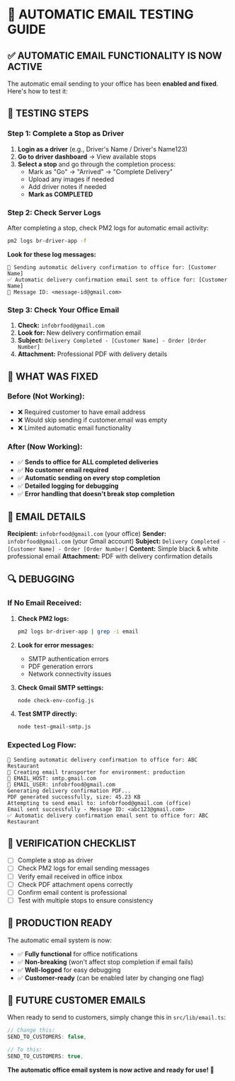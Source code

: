 # 📧 AUTOMATIC EMAIL TESTING GUIDE

## ✅ AUTOMATIC EMAIL FUNCTIONALITY IS NOW ACTIVE

The automatic email sending to your office has been **enabled and fixed**. Here's how to test it:

## 🧪 TESTING STEPS

### **Step 1: Complete a Stop as Driver**
1. **Login as a driver** (e.g., Driver's Name / Driver's Name123)
2. **Go to driver dashboard** → View available stops
3. **Select a stop** and go through the completion process:
   - Mark as "Go" → "Arrived" → "Complete Delivery"
   - Upload any images if needed
   - Add driver notes if needed
   - **Mark as COMPLETED**

### **Step 2: Check Server Logs**
After completing a stop, check PM2 logs for automatic email activity:

```bash
pm2 logs br-driver-app -f
```

**Look for these log messages:**
```
📧 Sending automatic delivery confirmation to office for: [Customer Name]
✅ Automatic delivery confirmation email sent to office for: [Customer Name]
📧 Message ID: <message-id@gmail.com>
```

### **Step 3: Check Your Office Email**
1. **Check:** `infobrfood@gmail.com`
2. **Look for:** New delivery confirmation email
3. **Subject:** `Delivery Completed - [Customer Name] - Order [Order Number]`
4. **Attachment:** Professional PDF with delivery details

## 🔧 WHAT WAS FIXED

### **Before (Not Working):**
- ❌ Required customer to have email address
- ❌ Would skip sending if customer.email was empty
- ❌ Limited automatic email functionality

### **After (Now Working):**
- ✅ **Sends to office for ALL completed deliveries**
- ✅ **No customer email required**
- ✅ **Automatic sending on every stop completion**
- ✅ **Detailed logging for debugging**
- ✅ **Error handling that doesn't break stop completion**

## 📧 EMAIL DETAILS

**Recipient:** `infobrfood@gmail.com` (your office)
**Sender:** `infobrfood@gmail.com` (your Gmail account)
**Subject:** `Delivery Completed - [Customer Name] - Order [Order Number]`
**Content:** Simple black & white professional email
**Attachment:** PDF with delivery confirmation details

## 🔍 DEBUGGING

### **If No Email Received:**

1. **Check PM2 logs:**
   ```bash
   pm2 logs br-driver-app | grep -i email
   ```

2. **Look for error messages:**
   - SMTP authentication errors
   - PDF generation errors
   - Network connectivity issues

3. **Check Gmail SMTP settings:**
   ```bash
   node check-env-config.js
   ```

4. **Test SMTP directly:**
   ```bash
   node test-gmail-smtp.js
   ```

### **Expected Log Flow:**
```
📧 Sending automatic delivery confirmation to office for: ABC Restaurant
🔧 Creating email transporter for environment: production
📧 EMAIL_HOST: smtp.gmail.com
📧 EMAIL_USER: infobrfood@gmail.com
Generating delivery confirmation PDF...
PDF generated successfully, size: 45.23 KB
Attempting to send email to: infobrfood@gmail.com (office)
Email sent successfully - Message ID: <abc123@gmail.com>
✅ Automatic delivery confirmation email sent to office for: ABC Restaurant
```

## 🎯 VERIFICATION CHECKLIST

- [ ] Complete a stop as driver
- [ ] Check PM2 logs for email sending messages
- [ ] Verify email received in office inbox
- [ ] Check PDF attachment opens correctly
- [ ] Confirm email content is professional
- [ ] Test with multiple stops to ensure consistency

## 🚀 PRODUCTION READY

The automatic email system is now:
- ✅ **Fully functional** for office notifications
- ✅ **Non-breaking** (won't affect stop completion if email fails)
- ✅ **Well-logged** for easy debugging
- ✅ **Customer-ready** (can be enabled later by changing one flag)

## 📝 FUTURE CUSTOMER EMAILS

When ready to send to customers, simply change this in `src/lib/email.ts`:

```typescript
// Change this:
SEND_TO_CUSTOMERS: false,

// To this:
SEND_TO_CUSTOMERS: true,
```

**The automatic office email system is now active and ready for use! 🎉**
